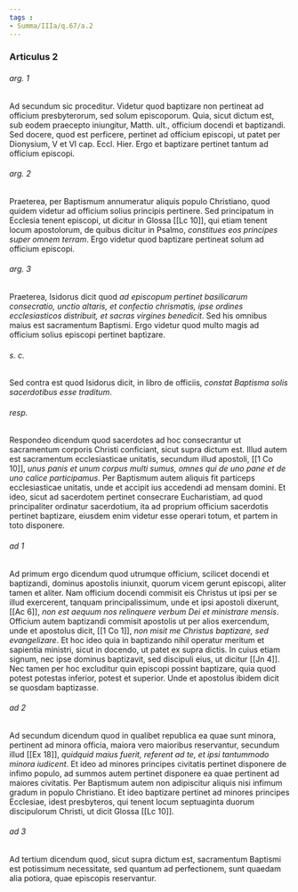 ```yaml
---
tags : 
- Summa/IIIa/q.67/a.2
---
```


### Articulus 2

###### arg. 1
Ad secundum sic proceditur. Videtur quod baptizare non pertineat ad officium presbyterorum, sed solum episcoporum. Quia, sicut dictum est, sub eodem praecepto iniungitur, Matth. ult., officium docendi et baptizandi. Sed docere, quod est perficere, pertinet ad officium episcopi, ut patet per Dionysium, V et VI cap. Eccl. Hier. Ergo et baptizare pertinet tantum ad officium episcopi.

###### arg. 2
Praeterea, per Baptismum annumeratur aliquis populo Christiano, quod quidem videtur ad officium solius principis pertinere. Sed principatum in Ecclesia tenent episcopi, ut dicitur in Glossa [[Lc 10]], qui etiam tenent locum apostolorum, de quibus dicitur in Psalmo, *constitues eos principes super omnem terram*. Ergo videtur quod baptizare pertineat solum ad officium episcopi.

###### arg. 3
Praeterea, Isidorus dicit quod *ad episcopum pertinet basilicarum consecratio, unctio altaris, et confectio chrismatis, ipse ordines ecclesiasticos distribuit, et sacras virgines benedicit*. Sed his omnibus maius est sacramentum Baptismi. Ergo videtur quod multo magis ad officium solius episcopi pertinet baptizare.

###### s. c.
Sed contra est quod Isidorus dicit, in libro de officiis, *constat Baptisma solis sacerdotibus esse traditum*.

###### resp.
Respondeo dicendum quod sacerdotes ad hoc consecrantur ut sacramentum corporis Christi conficiant, sicut supra dictum est. Illud autem est sacramentum ecclesiasticae unitatis, secundum illud apostoli, [[1 Co 10]], *unus panis et unum corpus multi sumus, omnes qui de uno pane et de uno calice participamus*. Per Baptismum autem aliquis fit particeps ecclesiasticae unitatis, unde et accipit ius accedendi ad mensam domini. Et ideo, sicut ad sacerdotem pertinet consecrare Eucharistiam, ad quod principaliter ordinatur sacerdotium, ita ad proprium officium sacerdotis pertinet baptizare, eiusdem enim videtur esse operari totum, et partem in toto disponere.

###### ad 1
Ad primum ergo dicendum quod utrumque officium, scilicet docendi et baptizandi, dominus apostolis iniunxit, quorum vicem gerunt episcopi, aliter tamen et aliter. Nam officium docendi commisit eis Christus ut ipsi per se illud exercerent, tanquam principalissimum, unde et ipsi apostoli dixerunt, [[Ac 6]], *non est aequum nos relinquere verbum Dei et ministrare mensis*. Officium autem baptizandi commisit apostolis ut per alios exercendum, unde et apostolus dicit, [[1 Co 1]], *non misit me Christus baptizare, sed evangelizare*. Et hoc ideo quia in baptizando nihil operatur meritum et sapientia ministri, sicut in docendo, ut patet ex supra dictis. In cuius etiam signum, nec ipse dominus baptizavit, sed discipuli eius, ut dicitur [[Jn 4]]. Nec tamen per hoc excluditur quin episcopi possint baptizare, quia quod potest potestas inferior, potest et superior. Unde et apostolus ibidem dicit se quosdam baptizasse.

###### ad 2
Ad secundum dicendum quod in qualibet republica ea quae sunt minora, pertinent ad minora officia, maiora vero maioribus reservantur, secundum illud [[Ex 18]], *quidquid maius fuerit, referent ad te, et ipsi tantummodo minora iudicent*. Et ideo ad minores principes civitatis pertinet disponere de infimo populo, ad summos autem pertinet disponere ea quae pertinent ad maiores civitatis. Per Baptismum autem non adipiscitur aliquis nisi infimum gradum in populo Christiano. Et ideo baptizare pertinet ad minores principes Ecclesiae, idest presbyteros, qui tenent locum septuaginta duorum discipulorum Christi, ut dicit Glossa [[Lc 10]].

###### ad 3
Ad tertium dicendum quod, sicut supra dictum est, sacramentum Baptismi est potissimum necessitate, sed quantum ad perfectionem, sunt quaedam alia potiora, quae episcopis reservantur.

